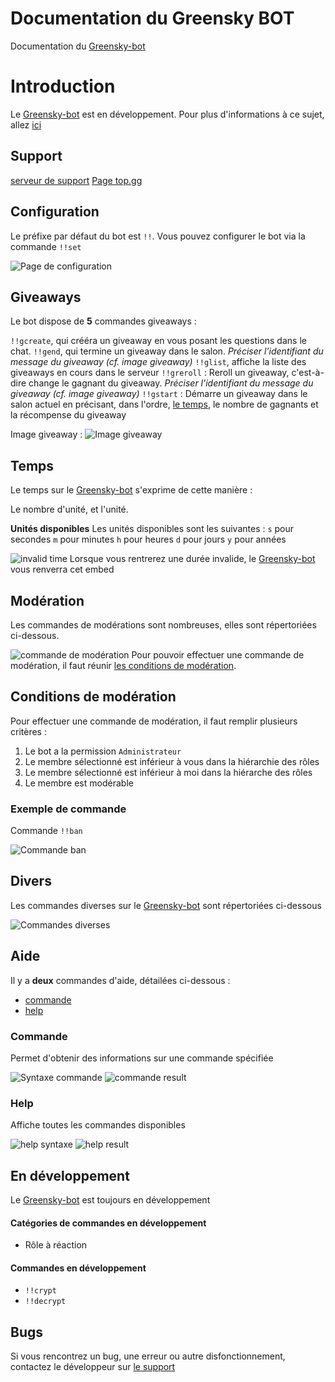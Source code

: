 # Documentation du Greensky BOT
Documentation du [Greensky-bot](https://bit.ly/3tK2gAL)

# Introduction
Le [Greensky-bot](https://bit.ly/3tK2gAL) est en développement.
Pour plus d'informations à ce sujet, allez [ici](https://github.com/Greensky-gs/gs-bot-doc/blob/main/README.md#)

## Support
[serveur de support](https://discord.gg/G7QDcNkvPS)
[Page top.gg](https://top.gg/bot/810823531947884554)

## Configuration
Le préfixe par défaut du bot est `!!`.
Vous pouvez configurer le bot via la commande `!!set`

![Page de configuration](https://media.discordapp.net/attachments/976356791451529236/976356821428240384/unknown.png)

## Giveaways
Le bot dispose de **5** commandes giveaways :

`!!gcreate`, qui crééra un giveaway en vous posant les questions dans le chat.
`!!gend`, qui termine un giveaway dans le salon. *Préciser l'identifiant du message du giveaway (cf. image giveaway)*
`!!glist`, affiche la liste des giveaways en cours dans le serveur
`!!greroll` : Reroll un giveaway, c'est-à-dire change le gagnant du giveaway. *Préciser l'identifiant du message du giveaway (cf. image giveaway)*
`!!gstart` : Démarre un giveaway dans le salon actuel en précisant, dans l'ordre, [le temps](https://github.com/Greensky-gs/gs-bot-doc/blob/main/README.md#temps), le nombre de gagnants et la récompense du giveaway

Image giveaway :
![Image giveaway](https://media.discordapp.net/attachments/976356791451529236/976357854657257522/unknown.png)

## Temps
Le temps sur le [Greensky-bot](https://bit.ly/3tK2gAL) s'exprime de cette manière :

Le nombre d'unité, et l'unité.

**Unités disponibles**
Les unités disponibles sont les suivantes :
`s` pour secondes
`m` pour minutes
`h` pour heures
`d` pour jours
`y` pour années

![invalid time](https://media.discordapp.net/attachments/976356791451529236/976359363360981032/unknown.png)
Lorsque vous rentrerez une durée invalide, le [Greensky-bot](https://bit.ly/3tK2gAL) vous renverra cet embed 

## Modération
Les commandes de modérations sont nombreuses, elles sont répertoriées ci-dessous.

![commande de modération](https://media.discordapp.net/attachments/976356791451529236/976359875279978496/unknown.png)
Pour pouvoir effectuer une commande de modération, il faut réunir [les conditions de modération](https://github.com/Greensky-gs/gs-bot-doc/blob/main/README.md#conditions-de-modération).

## Conditions de modération
Pour effectuer une commande de modération, il faut remplir plusieurs critères :

1. Le bot a la permission `Administrateur`
2. Le membre sélectionné est inférieur à vous dans la hiérarchie des rôles
3. Le membre sélectionné est inférieur à moi dans la hiérarche des rôles
4. Le membre est modérable

### Exemple de commande
Commande `!!ban`

![Commande ban](https://media.discordapp.net/attachments/976356791451529236/976458551172161586/unknown.png)

## Divers
Les commandes diverses sur le [Greensky-bot](https://bit.ly/3tK2gAL) sont répertoriées ci-dessous

![Commandes diverses](https://media.discordapp.net/attachments/976356791451529236/976458895843270676/unknown.png)

## Aide

Il y a **deux** commandes d'aide, détailées ci-dessous :

* [commande](https://github.com/Greensky-gs/gs-bot-doc/blob/main/README.md#commande)
* [help](https://github.com/Greensky-gs/gs-bot-doc/blob/main/README.md#help)

### Commande
Permet d'obtenir des informations sur une commande spécifiée

![Syntaxe commande](https://media.discordapp.net/attachments/976356791451529236/976460463703457842/unknown.png)
![commande result](https://media.discordapp.net/attachments/976356791451529236/976460463703457842/unknown.png)

### Help
Affiche toutes les commandes disponibles

![help syntaxe](https://media.discordapp.net/attachments/976356791451529236/976461125443010600/unknown.png)
![help result](https://media.discordapp.net/attachments/976356791451529236/976461117951987752/unknown.png)

## En développement
Le [Greensky-bot](https://bit.ly/3tK2gAL) est toujours en développement

#### Catégories de commandes en développement
* Rôle à réaction

#### Commandes en développement
* `!!crypt`
* `!!decrypt`

## Bugs
Si vous rencontrez un bug, une erreur ou autre disfonctionnement, contactez le développeur sur [le support](https://discord.gg/G7QDcNkvPS)